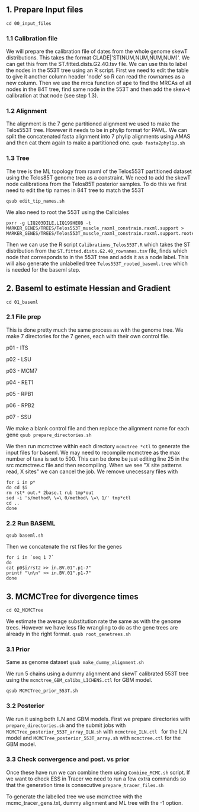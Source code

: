 ## 1. Prepare Input files
`cd 00_input_files`

### 1.1 Calibration file
We will prepare the calibration file of dates from the whole genome skewT distributions. This takes the format CLADE|'ST(NUM,NUM,NUM,NUM)'. We can get this from the ST.fitted.dists.G2.40.tsv file. We can use this to label the nodes in the 553T tree using an R script. First we need to edit the table to give it another column header 'node' so R can read the rownames as a new column. Then we use the mrca function of ape to find the MRCAs of all nodes in the 84T tree, find same node in the 553T and then add the skew-t calibration at that node (see step 1.3).

### 1.2 Alignment
The alignment is the 7 gene partitioned alignment we used to make the Telos553T tree. However it needs to be in phylip format for PAML. We can split the concatenated fasta alignment into 7 phylip alignments using AMAS and then cat them again to make a partitioned one.
`qsub fasta2phylip.sh`

### 1.3 Tree
The tree is the ML topology from raxml of the Telos553T partitioned dataset using the Telos85T genome tree as a constraint. We need to add the skewT node calibrations from the Telos85T posterior samples. To do this we first need to edit the tip names in 84T tree to match the 553T

`qsub edit_tip_names.sh`

We also need to root the 553T using the Caliciales
```
pxrr -g LIQ203DILE,LIQ199HEOB -t MARKER_GENES/TREES/Telos553T_muscle_raxml_constrain.raxml.support > MARKER_GENES/TREES/Telos553T_muscle_raxml_constrain.raxml.support.rooted.tree
```
Then we can use the R script `Calibrations_Telos553T.R` which takes the ST distribution from the `ST.fitted.dists.G2.40_rownames.tsv` file, finds which node that corresponds to in the 553T tree and adds it as a node label. This will also generate the unlabelled tree `Telos553T_rooted_baseml.tree` which is needed for the baseml step.


## 2. Baseml to estimate Hessian and Gradient
`cd 01_baseml`
### 2.1 File prep
This is done pretty much the same process as with the genome tree. We make 7 directories for the 7 genes, each with their own control file.

p01 - ITS

p02 - LSU

p03 - MCM7

p04 - RET1

p05 - RPB1

p06 - RPB2

p07 - SSU

We make a blank control file and then replace the alignment name for each gene
`qsub prepare_directories.sh`

We then run mcmctree within each directory `mcmctree *ctl` to generate the input files for baseml. We may need to recompile mcmctree as the max number of taxa is set to 500. This can be done be just editing line 25 in the src mcmctree.c file and then recompiling. When we see "X site patterns read, X sites" we can cancel the job. We remove unecessary files with
```
for i in p*
do cd $i
rm rst* out.* 2base.t rub tmp*out
sed -i 's/method\ \=\ 0/method\ \=\ 1/' tmp*ctl
cd ..
done
```

### 2.2 Run BASEML

`qsub baseml.sh`

Then we concatenate the rst files for the genes
```
for i in `seq 1 7`
do
cat p0$i/rst2 >> in.BV.01".p1-7"
printf "\n\n" >> in.BV.01".p1-7"
done
```

## 3. MCMCTree for divergence times
`cd 02_MCMCTree`

We estimate the average substitution rate the same as with the genome trees. However we have less file wrangling to do as the gene trees are already in the right format.
`qsub root_genetrees.sh`

### 3.1 Prior
Same as genome dataset
`qsub make_dummy_alignment.sh`

We run 5 chains using a dummy alignment and skewT calibrated 553T tree using the `mcmctree_GBM_calibs_LICHENS.ctl` for GBM model.

`qsub MCMCTree_prior_553T.sh`

### 3.2 Posterior
We run it using both ILN and GBM models. First we prepare directories with `prepare_directories.sh` and the submit jobs with `MCMCTree_posterior_553T_array_ILN.sh` with `mcmctree_ILN.ctl ` for the ILN model and `MCMCTree_posterior_553T_array.sh` with `mcmctree.ctl` for the GBM model.

### 3.3 Check convergence and post. vs prior

Once these have run we can combine them using `Combine_MCMC.sh` script. If we want to check ESS in Tracer we need to run a few extra commands so that the generation time is consecutive `prepare_tracer_files.sh`

To generate the labelled tree we use mcmctree with the mcmc_tracer_gens.txt, dummy alignment and ML tree with the -1 option.
